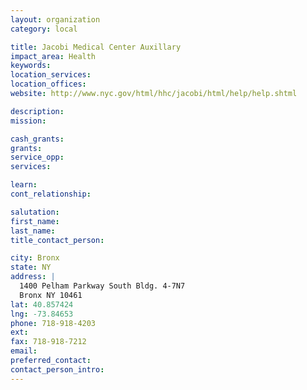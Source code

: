```yaml
---
layout: organization
category: local

title: Jacobi Medical Center Auxillary
impact_area: Health
keywords: 
location_services: 
location_offices: 
website: http://www.nyc.gov/html/hhc/jacobi/html/help/help.shtml

description: 
mission: 

cash_grants: 
grants: 
service_opp: 
services: 

learn: 
cont_relationship: 

salutation: 
first_name: 
last_name: 
title_contact_person: 

city: Bronx
state: NY
address: |
  1400 Pelham Parkway South Bldg. 4-7N7  
  Bronx NY 10461
lat: 40.857424
lng: -73.84653
phone: 718-918-4203
ext: 
fax: 718-918-7212
email: 
preferred_contact: 
contact_person_intro: 
---
```

